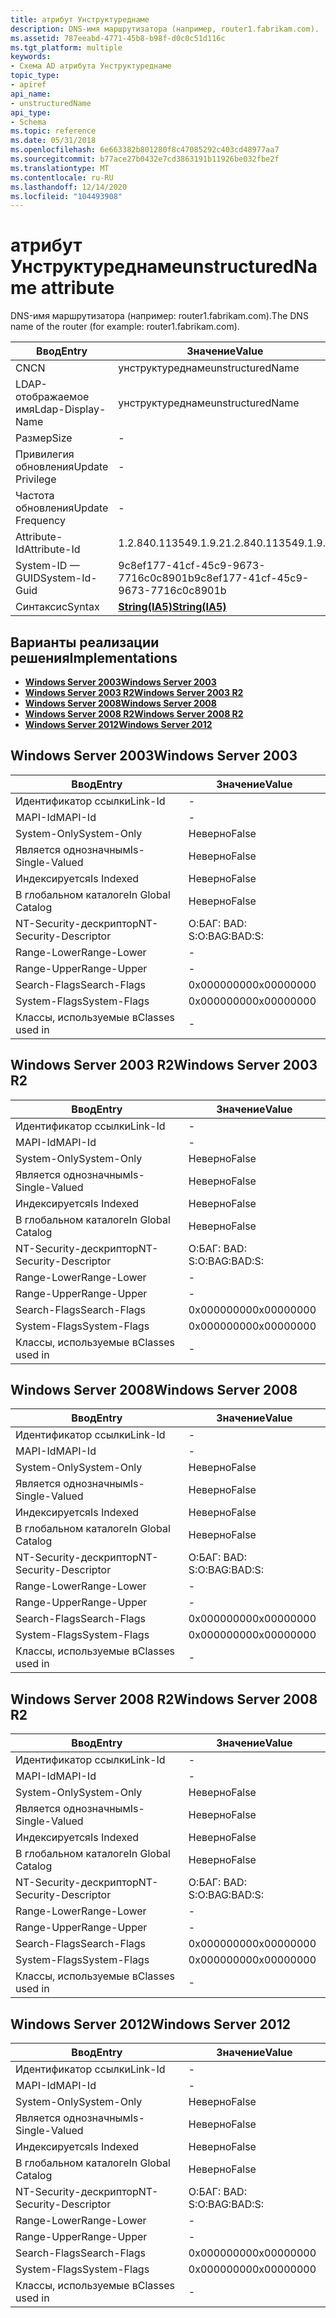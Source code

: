 ```yaml
---
title: атрибут Унструктуреднаме
description: DNS-имя маршрутизатора (например, router1.fabrikam.com).
ms.assetid: 787eeabd-4771-45b8-b98f-d0c0c51d116c
ms.tgt_platform: multiple
keywords:
- Схема AD атрибута Унструктуреднаме
topic_type:
- apiref
api_name:
- unstructuredName
api_type:
- Schema
ms.topic: reference
ms.date: 05/31/2018
ms.openlocfilehash: 6e663382b801280f8c47085292c403cd48977aa7
ms.sourcegitcommit: b77ace27b0432e7cd3863191b11926be032fbe2f
ms.translationtype: MT
ms.contentlocale: ru-RU
ms.lasthandoff: 12/14/2020
ms.locfileid: "104493908"
---
```

# <a name="unstructuredname-attribute"></a><span data-ttu-id="26c80-104">атрибут Унструктуреднаме</span><span class="sxs-lookup"><span data-stu-id="26c80-104">unstructuredName attribute</span></span>

<span data-ttu-id="26c80-105">DNS-имя маршрутизатора (например: router1.fabrikam.com).</span><span class="sxs-lookup"><span data-stu-id="26c80-105">The DNS name of the router (for example: router1.fabrikam.com).</span></span>



| <span data-ttu-id="26c80-106">Ввод</span><span class="sxs-lookup"><span data-stu-id="26c80-106">Entry</span></span> | <span data-ttu-id="26c80-107">Значение</span><span class="sxs-lookup"><span data-stu-id="26c80-107">Value</span></span> |
|-------------------|--------------------------------------|
| <span data-ttu-id="26c80-108">CN</span><span class="sxs-lookup"><span data-stu-id="26c80-108">CN</span></span>                | <span data-ttu-id="26c80-109">унструктуреднаме</span><span class="sxs-lookup"><span data-stu-id="26c80-109">unstructuredName</span></span>                     |
| <span data-ttu-id="26c80-110">LDAP-отображаемое имя</span><span class="sxs-lookup"><span data-stu-id="26c80-110">Ldap-Display-Name</span></span> | <span data-ttu-id="26c80-111">унструктуреднаме</span><span class="sxs-lookup"><span data-stu-id="26c80-111">unstructuredName</span></span>                     |
| <span data-ttu-id="26c80-112">Размер</span><span class="sxs-lookup"><span data-stu-id="26c80-112">Size</span></span>              | \-                                   |
| <span data-ttu-id="26c80-113">Привилегия обновления</span><span class="sxs-lookup"><span data-stu-id="26c80-113">Update Privilege</span></span>  | \-                                   |
| <span data-ttu-id="26c80-114">Частота обновления</span><span class="sxs-lookup"><span data-stu-id="26c80-114">Update Frequency</span></span>  | \-                                   |
| <span data-ttu-id="26c80-115">Attribute-Id</span><span class="sxs-lookup"><span data-stu-id="26c80-115">Attribute-Id</span></span>      | <span data-ttu-id="26c80-116">1.2.840.113549.1.9.2</span><span class="sxs-lookup"><span data-stu-id="26c80-116">1.2.840.113549.1.9.2</span></span>                 |
| <span data-ttu-id="26c80-117">System-ID — GUID</span><span class="sxs-lookup"><span data-stu-id="26c80-117">System-Id-Guid</span></span>    | <span data-ttu-id="26c80-118">9c8ef177-41cf-45c9-9673-7716c0c8901b</span><span class="sxs-lookup"><span data-stu-id="26c80-118">9c8ef177-41cf-45c9-9673-7716c0c8901b</span></span> |
| <span data-ttu-id="26c80-119">Синтаксис</span><span class="sxs-lookup"><span data-stu-id="26c80-119">Syntax</span></span>            | [<span data-ttu-id="26c80-120">**String(IA5)**</span><span class="sxs-lookup"><span data-stu-id="26c80-120">**String(IA5)**</span></span>](s-string-ia5.md)  |



## <a name="implementations"></a><span data-ttu-id="26c80-121">Варианты реализации решения</span><span class="sxs-lookup"><span data-stu-id="26c80-121">Implementations</span></span>

-   [<span data-ttu-id="26c80-122">**Windows Server 2003**</span><span class="sxs-lookup"><span data-stu-id="26c80-122">**Windows Server 2003**</span></span>](#windows-server-2003)
-   [<span data-ttu-id="26c80-123">**Windows Server 2003 R2**</span><span class="sxs-lookup"><span data-stu-id="26c80-123">**Windows Server 2003 R2**</span></span>](#windows-server-2003-r2)
-   [<span data-ttu-id="26c80-124">**Windows Server 2008**</span><span class="sxs-lookup"><span data-stu-id="26c80-124">**Windows Server 2008**</span></span>](#windows-server-2008)
-   [<span data-ttu-id="26c80-125">**Windows Server 2008 R2**</span><span class="sxs-lookup"><span data-stu-id="26c80-125">**Windows Server 2008 R2**</span></span>](#windows-server-2008-r2)
-   [<span data-ttu-id="26c80-126">**Windows Server 2012**</span><span class="sxs-lookup"><span data-stu-id="26c80-126">**Windows Server 2012**</span></span>](#windows-server-2012)

## <a name="windows-server-2003"></a><span data-ttu-id="26c80-127">Windows Server 2003</span><span class="sxs-lookup"><span data-stu-id="26c80-127">Windows Server 2003</span></span>



| <span data-ttu-id="26c80-128">Ввод</span><span class="sxs-lookup"><span data-stu-id="26c80-128">Entry</span></span> | <span data-ttu-id="26c80-129">Значение</span><span class="sxs-lookup"><span data-stu-id="26c80-129">Value</span></span> |
|------------------------|--------------|
| <span data-ttu-id="26c80-130">Идентификатор ссылки</span><span class="sxs-lookup"><span data-stu-id="26c80-130">Link-Id</span></span>                | \-           |
| <span data-ttu-id="26c80-131">MAPI-Id</span><span class="sxs-lookup"><span data-stu-id="26c80-131">MAPI-Id</span></span>                | \-           |
| <span data-ttu-id="26c80-132">System-Only</span><span class="sxs-lookup"><span data-stu-id="26c80-132">System-Only</span></span>            | <span data-ttu-id="26c80-133">Неверно</span><span class="sxs-lookup"><span data-stu-id="26c80-133">False</span></span>        |
| <span data-ttu-id="26c80-134">Является однозначным</span><span class="sxs-lookup"><span data-stu-id="26c80-134">Is-Single-Valued</span></span>       | <span data-ttu-id="26c80-135">Неверно</span><span class="sxs-lookup"><span data-stu-id="26c80-135">False</span></span>        |
| <span data-ttu-id="26c80-136">Индексируется</span><span class="sxs-lookup"><span data-stu-id="26c80-136">Is Indexed</span></span>             | <span data-ttu-id="26c80-137">Неверно</span><span class="sxs-lookup"><span data-stu-id="26c80-137">False</span></span>        |
| <span data-ttu-id="26c80-138">В глобальном каталоге</span><span class="sxs-lookup"><span data-stu-id="26c80-138">In Global Catalog</span></span>      | <span data-ttu-id="26c80-139">Неверно</span><span class="sxs-lookup"><span data-stu-id="26c80-139">False</span></span>        |
| <span data-ttu-id="26c80-140">NT-Security-дескриптор</span><span class="sxs-lookup"><span data-stu-id="26c80-140">NT-Security-Descriptor</span></span> | <span data-ttu-id="26c80-141">О:БАГ: BAD: S:</span><span class="sxs-lookup"><span data-stu-id="26c80-141">O:BAG:BAD:S:</span></span> |
| <span data-ttu-id="26c80-142">Range-Lower</span><span class="sxs-lookup"><span data-stu-id="26c80-142">Range-Lower</span></span>            | \-           |
| <span data-ttu-id="26c80-143">Range-Upper</span><span class="sxs-lookup"><span data-stu-id="26c80-143">Range-Upper</span></span>            | \-           |
| <span data-ttu-id="26c80-144">Search-Flags</span><span class="sxs-lookup"><span data-stu-id="26c80-144">Search-Flags</span></span>           | <span data-ttu-id="26c80-145">0x00000000</span><span class="sxs-lookup"><span data-stu-id="26c80-145">0x00000000</span></span>   |
| <span data-ttu-id="26c80-146">System-Flags</span><span class="sxs-lookup"><span data-stu-id="26c80-146">System-Flags</span></span>           | <span data-ttu-id="26c80-147">0x00000000</span><span class="sxs-lookup"><span data-stu-id="26c80-147">0x00000000</span></span>   |
| <span data-ttu-id="26c80-148">Классы, используемые в</span><span class="sxs-lookup"><span data-stu-id="26c80-148">Classes used in</span></span>        | \-           |



## <a name="windows-server-2003-r2"></a><span data-ttu-id="26c80-149">Windows Server 2003 R2</span><span class="sxs-lookup"><span data-stu-id="26c80-149">Windows Server 2003 R2</span></span>



| <span data-ttu-id="26c80-150">Ввод</span><span class="sxs-lookup"><span data-stu-id="26c80-150">Entry</span></span> | <span data-ttu-id="26c80-151">Значение</span><span class="sxs-lookup"><span data-stu-id="26c80-151">Value</span></span> |
|------------------------|--------------|
| <span data-ttu-id="26c80-152">Идентификатор ссылки</span><span class="sxs-lookup"><span data-stu-id="26c80-152">Link-Id</span></span>                | \-           |
| <span data-ttu-id="26c80-153">MAPI-Id</span><span class="sxs-lookup"><span data-stu-id="26c80-153">MAPI-Id</span></span>                | \-           |
| <span data-ttu-id="26c80-154">System-Only</span><span class="sxs-lookup"><span data-stu-id="26c80-154">System-Only</span></span>            | <span data-ttu-id="26c80-155">Неверно</span><span class="sxs-lookup"><span data-stu-id="26c80-155">False</span></span>        |
| <span data-ttu-id="26c80-156">Является однозначным</span><span class="sxs-lookup"><span data-stu-id="26c80-156">Is-Single-Valued</span></span>       | <span data-ttu-id="26c80-157">Неверно</span><span class="sxs-lookup"><span data-stu-id="26c80-157">False</span></span>        |
| <span data-ttu-id="26c80-158">Индексируется</span><span class="sxs-lookup"><span data-stu-id="26c80-158">Is Indexed</span></span>             | <span data-ttu-id="26c80-159">Неверно</span><span class="sxs-lookup"><span data-stu-id="26c80-159">False</span></span>        |
| <span data-ttu-id="26c80-160">В глобальном каталоге</span><span class="sxs-lookup"><span data-stu-id="26c80-160">In Global Catalog</span></span>      | <span data-ttu-id="26c80-161">Неверно</span><span class="sxs-lookup"><span data-stu-id="26c80-161">False</span></span>        |
| <span data-ttu-id="26c80-162">NT-Security-дескриптор</span><span class="sxs-lookup"><span data-stu-id="26c80-162">NT-Security-Descriptor</span></span> | <span data-ttu-id="26c80-163">О:БАГ: BAD: S:</span><span class="sxs-lookup"><span data-stu-id="26c80-163">O:BAG:BAD:S:</span></span> |
| <span data-ttu-id="26c80-164">Range-Lower</span><span class="sxs-lookup"><span data-stu-id="26c80-164">Range-Lower</span></span>            | \-           |
| <span data-ttu-id="26c80-165">Range-Upper</span><span class="sxs-lookup"><span data-stu-id="26c80-165">Range-Upper</span></span>            | \-           |
| <span data-ttu-id="26c80-166">Search-Flags</span><span class="sxs-lookup"><span data-stu-id="26c80-166">Search-Flags</span></span>           | <span data-ttu-id="26c80-167">0x00000000</span><span class="sxs-lookup"><span data-stu-id="26c80-167">0x00000000</span></span>   |
| <span data-ttu-id="26c80-168">System-Flags</span><span class="sxs-lookup"><span data-stu-id="26c80-168">System-Flags</span></span>           | <span data-ttu-id="26c80-169">0x00000000</span><span class="sxs-lookup"><span data-stu-id="26c80-169">0x00000000</span></span>   |
| <span data-ttu-id="26c80-170">Классы, используемые в</span><span class="sxs-lookup"><span data-stu-id="26c80-170">Classes used in</span></span>        | \-           |



## <a name="windows-server-2008"></a><span data-ttu-id="26c80-171">Windows Server 2008</span><span class="sxs-lookup"><span data-stu-id="26c80-171">Windows Server 2008</span></span>



| <span data-ttu-id="26c80-172">Ввод</span><span class="sxs-lookup"><span data-stu-id="26c80-172">Entry</span></span> | <span data-ttu-id="26c80-173">Значение</span><span class="sxs-lookup"><span data-stu-id="26c80-173">Value</span></span> |
|------------------------|--------------|
| <span data-ttu-id="26c80-174">Идентификатор ссылки</span><span class="sxs-lookup"><span data-stu-id="26c80-174">Link-Id</span></span>                | \-           |
| <span data-ttu-id="26c80-175">MAPI-Id</span><span class="sxs-lookup"><span data-stu-id="26c80-175">MAPI-Id</span></span>                | \-           |
| <span data-ttu-id="26c80-176">System-Only</span><span class="sxs-lookup"><span data-stu-id="26c80-176">System-Only</span></span>            | <span data-ttu-id="26c80-177">Неверно</span><span class="sxs-lookup"><span data-stu-id="26c80-177">False</span></span>        |
| <span data-ttu-id="26c80-178">Является однозначным</span><span class="sxs-lookup"><span data-stu-id="26c80-178">Is-Single-Valued</span></span>       | <span data-ttu-id="26c80-179">Неверно</span><span class="sxs-lookup"><span data-stu-id="26c80-179">False</span></span>        |
| <span data-ttu-id="26c80-180">Индексируется</span><span class="sxs-lookup"><span data-stu-id="26c80-180">Is Indexed</span></span>             | <span data-ttu-id="26c80-181">Неверно</span><span class="sxs-lookup"><span data-stu-id="26c80-181">False</span></span>        |
| <span data-ttu-id="26c80-182">В глобальном каталоге</span><span class="sxs-lookup"><span data-stu-id="26c80-182">In Global Catalog</span></span>      | <span data-ttu-id="26c80-183">Неверно</span><span class="sxs-lookup"><span data-stu-id="26c80-183">False</span></span>        |
| <span data-ttu-id="26c80-184">NT-Security-дескриптор</span><span class="sxs-lookup"><span data-stu-id="26c80-184">NT-Security-Descriptor</span></span> | <span data-ttu-id="26c80-185">О:БАГ: BAD: S:</span><span class="sxs-lookup"><span data-stu-id="26c80-185">O:BAG:BAD:S:</span></span> |
| <span data-ttu-id="26c80-186">Range-Lower</span><span class="sxs-lookup"><span data-stu-id="26c80-186">Range-Lower</span></span>            | \-           |
| <span data-ttu-id="26c80-187">Range-Upper</span><span class="sxs-lookup"><span data-stu-id="26c80-187">Range-Upper</span></span>            | \-           |
| <span data-ttu-id="26c80-188">Search-Flags</span><span class="sxs-lookup"><span data-stu-id="26c80-188">Search-Flags</span></span>           | <span data-ttu-id="26c80-189">0x00000000</span><span class="sxs-lookup"><span data-stu-id="26c80-189">0x00000000</span></span>   |
| <span data-ttu-id="26c80-190">System-Flags</span><span class="sxs-lookup"><span data-stu-id="26c80-190">System-Flags</span></span>           | <span data-ttu-id="26c80-191">0x00000000</span><span class="sxs-lookup"><span data-stu-id="26c80-191">0x00000000</span></span>   |
| <span data-ttu-id="26c80-192">Классы, используемые в</span><span class="sxs-lookup"><span data-stu-id="26c80-192">Classes used in</span></span>        | \-           |



## <a name="windows-server-2008-r2"></a><span data-ttu-id="26c80-193">Windows Server 2008 R2</span><span class="sxs-lookup"><span data-stu-id="26c80-193">Windows Server 2008 R2</span></span>



| <span data-ttu-id="26c80-194">Ввод</span><span class="sxs-lookup"><span data-stu-id="26c80-194">Entry</span></span> | <span data-ttu-id="26c80-195">Значение</span><span class="sxs-lookup"><span data-stu-id="26c80-195">Value</span></span> |
|------------------------|--------------|
| <span data-ttu-id="26c80-196">Идентификатор ссылки</span><span class="sxs-lookup"><span data-stu-id="26c80-196">Link-Id</span></span>                | \-           |
| <span data-ttu-id="26c80-197">MAPI-Id</span><span class="sxs-lookup"><span data-stu-id="26c80-197">MAPI-Id</span></span>                | \-           |
| <span data-ttu-id="26c80-198">System-Only</span><span class="sxs-lookup"><span data-stu-id="26c80-198">System-Only</span></span>            | <span data-ttu-id="26c80-199">Неверно</span><span class="sxs-lookup"><span data-stu-id="26c80-199">False</span></span>        |
| <span data-ttu-id="26c80-200">Является однозначным</span><span class="sxs-lookup"><span data-stu-id="26c80-200">Is-Single-Valued</span></span>       | <span data-ttu-id="26c80-201">Неверно</span><span class="sxs-lookup"><span data-stu-id="26c80-201">False</span></span>        |
| <span data-ttu-id="26c80-202">Индексируется</span><span class="sxs-lookup"><span data-stu-id="26c80-202">Is Indexed</span></span>             | <span data-ttu-id="26c80-203">Неверно</span><span class="sxs-lookup"><span data-stu-id="26c80-203">False</span></span>        |
| <span data-ttu-id="26c80-204">В глобальном каталоге</span><span class="sxs-lookup"><span data-stu-id="26c80-204">In Global Catalog</span></span>      | <span data-ttu-id="26c80-205">Неверно</span><span class="sxs-lookup"><span data-stu-id="26c80-205">False</span></span>        |
| <span data-ttu-id="26c80-206">NT-Security-дескриптор</span><span class="sxs-lookup"><span data-stu-id="26c80-206">NT-Security-Descriptor</span></span> | <span data-ttu-id="26c80-207">О:БАГ: BAD: S:</span><span class="sxs-lookup"><span data-stu-id="26c80-207">O:BAG:BAD:S:</span></span> |
| <span data-ttu-id="26c80-208">Range-Lower</span><span class="sxs-lookup"><span data-stu-id="26c80-208">Range-Lower</span></span>            | \-           |
| <span data-ttu-id="26c80-209">Range-Upper</span><span class="sxs-lookup"><span data-stu-id="26c80-209">Range-Upper</span></span>            | \-           |
| <span data-ttu-id="26c80-210">Search-Flags</span><span class="sxs-lookup"><span data-stu-id="26c80-210">Search-Flags</span></span>           | <span data-ttu-id="26c80-211">0x00000000</span><span class="sxs-lookup"><span data-stu-id="26c80-211">0x00000000</span></span>   |
| <span data-ttu-id="26c80-212">System-Flags</span><span class="sxs-lookup"><span data-stu-id="26c80-212">System-Flags</span></span>           | <span data-ttu-id="26c80-213">0x00000000</span><span class="sxs-lookup"><span data-stu-id="26c80-213">0x00000000</span></span>   |
| <span data-ttu-id="26c80-214">Классы, используемые в</span><span class="sxs-lookup"><span data-stu-id="26c80-214">Classes used in</span></span>        | \-           |



## <a name="windows-server-2012"></a><span data-ttu-id="26c80-215">Windows Server 2012</span><span class="sxs-lookup"><span data-stu-id="26c80-215">Windows Server 2012</span></span>



| <span data-ttu-id="26c80-216">Ввод</span><span class="sxs-lookup"><span data-stu-id="26c80-216">Entry</span></span> | <span data-ttu-id="26c80-217">Значение</span><span class="sxs-lookup"><span data-stu-id="26c80-217">Value</span></span> |
|------------------------|--------------|
| <span data-ttu-id="26c80-218">Идентификатор ссылки</span><span class="sxs-lookup"><span data-stu-id="26c80-218">Link-Id</span></span>                | \-           |
| <span data-ttu-id="26c80-219">MAPI-Id</span><span class="sxs-lookup"><span data-stu-id="26c80-219">MAPI-Id</span></span>                | \-           |
| <span data-ttu-id="26c80-220">System-Only</span><span class="sxs-lookup"><span data-stu-id="26c80-220">System-Only</span></span>            | <span data-ttu-id="26c80-221">Неверно</span><span class="sxs-lookup"><span data-stu-id="26c80-221">False</span></span>        |
| <span data-ttu-id="26c80-222">Является однозначным</span><span class="sxs-lookup"><span data-stu-id="26c80-222">Is-Single-Valued</span></span>       | <span data-ttu-id="26c80-223">Неверно</span><span class="sxs-lookup"><span data-stu-id="26c80-223">False</span></span>        |
| <span data-ttu-id="26c80-224">Индексируется</span><span class="sxs-lookup"><span data-stu-id="26c80-224">Is Indexed</span></span>             | <span data-ttu-id="26c80-225">Неверно</span><span class="sxs-lookup"><span data-stu-id="26c80-225">False</span></span>        |
| <span data-ttu-id="26c80-226">В глобальном каталоге</span><span class="sxs-lookup"><span data-stu-id="26c80-226">In Global Catalog</span></span>      | <span data-ttu-id="26c80-227">Неверно</span><span class="sxs-lookup"><span data-stu-id="26c80-227">False</span></span>        |
| <span data-ttu-id="26c80-228">NT-Security-дескриптор</span><span class="sxs-lookup"><span data-stu-id="26c80-228">NT-Security-Descriptor</span></span> | <span data-ttu-id="26c80-229">О:БАГ: BAD: S:</span><span class="sxs-lookup"><span data-stu-id="26c80-229">O:BAG:BAD:S:</span></span> |
| <span data-ttu-id="26c80-230">Range-Lower</span><span class="sxs-lookup"><span data-stu-id="26c80-230">Range-Lower</span></span>            | \-           |
| <span data-ttu-id="26c80-231">Range-Upper</span><span class="sxs-lookup"><span data-stu-id="26c80-231">Range-Upper</span></span>            | \-           |
| <span data-ttu-id="26c80-232">Search-Flags</span><span class="sxs-lookup"><span data-stu-id="26c80-232">Search-Flags</span></span>           | <span data-ttu-id="26c80-233">0x00000000</span><span class="sxs-lookup"><span data-stu-id="26c80-233">0x00000000</span></span>   |
| <span data-ttu-id="26c80-234">System-Flags</span><span class="sxs-lookup"><span data-stu-id="26c80-234">System-Flags</span></span>           | <span data-ttu-id="26c80-235">0x00000000</span><span class="sxs-lookup"><span data-stu-id="26c80-235">0x00000000</span></span>   |
| <span data-ttu-id="26c80-236">Классы, используемые в</span><span class="sxs-lookup"><span data-stu-id="26c80-236">Classes used in</span></span>        | \-           |



 

 




